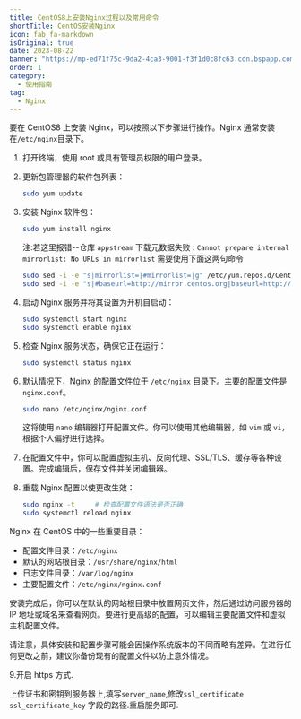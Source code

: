 ```yaml
---
title: CentOS8上安装Nginx过程以及常用命令
shortTitle: CentOS安装Nginx
icon: fab fa-markdown
isOriginal: true
date: 2023-08-22
banner: "https://mp-ed71f75c-9da2-4ca3-9001-f3f1d0c8fc63.cdn.bspapp.com/hx-tool/read/keai.gif"
order: 1
category:
  - 使用指南
tag:
  - Nginx
---
```


要在 CentOS8 上安装 Nginx，可以按照以下步骤进行操作。Nginx 通常安装在`/etc/nginx`目录下。

1. 打开终端，使用 root 或具有管理员权限的用户登录。

2. 更新包管理器的软件包列表：

   ```bash
   sudo yum update
   ```

3. 安装 Nginx 软件包：

   ```bash
   sudo yum install nginx
   ```

   注:若这里报错--仓库 `appstream` 下载元数据失败 : `Cannot prepare internal mirrorlist: No URLs in mirrorlist`
   需要使用下面这两句命令

   ```bash
   sudo sed -i -e "s|mirrorlist=|#mirrorlist=|g" /etc/yum.repos.d/CentOS-*
   sudo sed -i -e "s|#baseurl=http://mirror.centos.org|baseurl=http://vault.centos.org|g" /etc/yum.repos.d/CentOS-*
   ```

4. 启动 Nginx 服务并将其设置为开机自启动：

   ```bash
   sudo systemctl start nginx
   sudo systemctl enable nginx
   ```

5. 检查 Nginx 服务状态，确保它正在运行：

   ```bash
   sudo systemctl status nginx
   ```

6. 默认情况下，Nginx 的配置文件位于 `/etc/nginx` 目录下。主要的配置文件是 `nginx.conf`。

   ```bash
   sudo nano /etc/nginx/nginx.conf
   ```

   这将使用 `nano` 编辑器打开配置文件。你可以使用其他编辑器，如 `vim` 或 `vi`，根据个人偏好进行选择。

7. 在配置文件中，你可以配置虚拟主机、反向代理、SSL/TLS、缓存等各种设置。完成编辑后，保存文件并关闭编辑器。

8. 重载 Nginx 配置以使更改生效：

   ```bash
   sudo nginx -t     # 检查配置文件语法是否正确
   sudo systemctl reload nginx
   ```

Nginx 在 CentOS 中的一些重要目录：

- 配置文件目录：`/etc/nginx`
- 默认的网站根目录：`/usr/share/nginx/html`
- 日志文件目录：`/var/log/nginx`
- 主要配置文件：`/etc/nginx/nginx.conf`

安装完成后，你可以在默认的网站根目录中放置网页文件，然后通过访问服务器的 IP 地址或域名来查看网页。要进行更高级的配置，可以编辑主要配置文件和虚拟主机配置文件。

请注意，具体安装和配置步骤可能会因操作系统版本的不同而略有差异。在进行任何更改之前，建议你备份现有的配置文件以防止意外情况。

9.开启 https 方式.

上传证书和密钥到服务器上,填写`server_name`,修改`ssl_certificate` `ssl_certificate_key` 字段的路径.重启服务即可.
